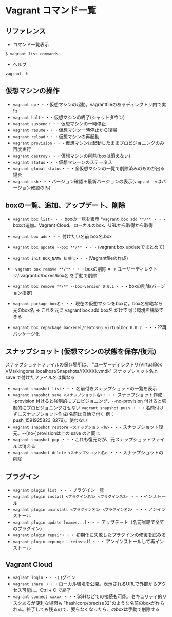 # Vagrant コマンド一覧

## リファレンス
* コマンド一覧表示
```
$ vagrant list-commands
```
* ヘルプ
```
vagrant -h
```

## 仮想マシンの操作

* `vagrant up`・・・仮想マシンの起動。vagrantfileのあるディレクトリ内で実行
* `vagrant halt`・・・仮想マシンの終了(シャットダウン)
* `vagrant suspend`・・・仮想マシンの一時停止
* `vagrant resume`・・・仮想マシン一時停止から復帰
* `vagrant reload`・・・仮想マシンの再起動
* `vagrant provision`・・・仮想マシンは起動したままプロビジョニングのみ再度実行
* `vagrant destroy`・・・仮想マシンの削除(boxは消えない)
* `vagrant status`・・・仮想マシーンのステータス
* `vagrant global-status`・・・全仮想マシンの一覧で削除済みのものが出る場合
* `vagrant ssh`・・・バージョン確認＋最新バージョンの表示(`vagrant -v`はバージョン確認のみ)


## boxの一覧、追加、アップデート、削除

* `vagrant box list`・・・ boxの一覧を表示
*`vagrant box add **/** `・・・boxの追加。Vagrant Cloud、ローカルのbox、URLから取得から取得

* `vagrant box add`・・・ 付けたい名前 box名.box
* `vagrant box update --box **/** `・・・(vagrant box updateでまとめて)
* `vagrant init BOX_NAME 初期化`・・・(Vagrantfileの作成)
* ` vagrant box remove **/**` ・・・boxの削除
※ → ユーザーディレクトリ/.vagrant.d/boxes/box名 を手動で削除
* `vagrant box remove **/** --box-version 0.0.1` ・・・boxの削除(バージョン指定)
* `vagrant package box名`・・・ 現在の仮想マシンをboxに。box名省略なら元のbox名
→ これを元に vagrant box add box名 だけで同じ環境を構築できる
* `vagrant box repackage mackerel/centos66 virtualbox 0.0.2 `・・・??再パッケージ化

## スナップショット (仮想マシンの状態を保存/復元)

スナップショットファイルの保存場所は、
"ユーザーディレクトリ/VirtualBox VMs/kingoma.localhost/Snapshots/{XXXX}.vmdk"
スナップショット名と save で付けたファイル名は異なる

* `vagrant snapshot list`・・・ 名前付きスナップショットの一覧を表示
* `vagrant snapshot save <スナップショット名>`・・・ スナップショット作成
--provision 付けると強制的にプロビジョニング、--no-provision 付けると強制的にプロビジョニングさせない
`vagrant snapshot push `・・・名前付けずにスナップショット作成(名前は自動で付く 例：push_1591925823_8279)。使わない
* `vagrant snapshot restore <スナップショット名>`・・・スナップショット復元。--[no-]provisionは上の save のと同じ
* `vagrant snapshot pop `・・・これも復元だが、元スナップショットファイルは消える
* `vagrant snapshot delete <スナップショット名> `・・・スナップショットの削除

## プラグイン
* `vagrant plugin list `・・・プラグイン一覧
* `vagrant plugin install <プラグイン名1> <プラグイン名2> `・・・インストール
* `vagrant plugin uninstall <プラグイン名1> <プラグイン名2> `・・・アンインストール
* `vagrant plugin update [names...]`・・・ アップデート（名前省略で全てのプラグイン）
* `vagrant plugin repair`・・・ 初期化に失敗したプラグインの修復を試みる
* `vagrant plugin expunge --reinstall`・・・ アンインストールして再インストール


## Vagrant Cloud
* `vaglant login` ・・・ログイン
* `vagrant share `・・・ローカル環境を公開。表示されるURLで外部からアクセス可能に。Ctrl + C で終了
* `vagrant connect xxxxx `・・・SSHなどでの接続も可能。セキュリティ的リスクあるが便利な場面も
"hashicorp/precise32"のような名前のboxが作られる。終了しても残るので、要らなくなったらこのboxは手動で削除する


















